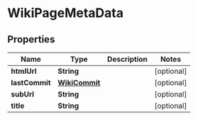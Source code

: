 
# WikiPageMetaData

## Properties
Name | Type | Description | Notes
------------ | ------------- | ------------- | -------------
**htmlUrl** | **String** |  |  [optional]
**lastCommit** | [**WikiCommit**](WikiCommit.md) |  |  [optional]
**subUrl** | **String** |  |  [optional]
**title** | **String** |  |  [optional]



